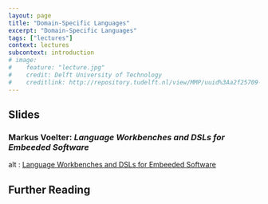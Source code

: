 ```yaml
---
layout: page
title: "Domain-Specific Languages"
excerpt: "Domain-Specific Languages"
tags: ["lectures"]
context: lectures
subcontext: introduction
# image: 
#    feature: "lecture.jpg"
#    credit: Delft University of Technology
#    creditlink: http://repository.tudelft.nl/view/MMP/uuid%3Aa2f25709-c56e-453e-9394-4a05acf603a4/
---
```


## Slides

### Markus Voelter: *Language Workbenches and DSLs for Embeeded Software*

<object data="http://www.voelter.de/data/presentations/RobDSL2015.pdf" type="application/pdf" width="595" height="485">
  alt : <a href="http://www.voelter.de/data/presentations/RobDSL2015.pdf">Language Workbenches and DSLs for Embeeded Software</a>
</object>

## Further Reading

